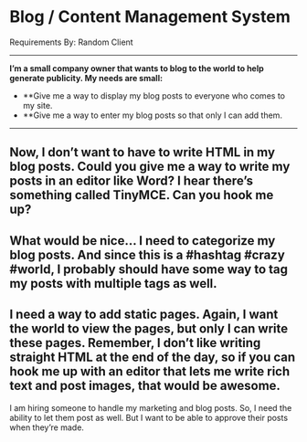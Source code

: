 # Blog / Content Management System
Requirements By: Random Client

----
**I’m a small company owner that wants to blog to the world to help generate publicity. My needs
are small:**
- **Give me a way to display my blog posts to everyone who comes to my site. 
- **Give me a way to enter my blog posts so that only I can add them. 
----
Now, I don’t want to have to write HTML in my blog posts. Could you give me a way to write my posts in an editor like Word? I hear there’s something called TinyMCE. Can you hook me up? 
---- 
What would be nice… I need to categorize my blog posts. And since this is a #hashtag #crazy #world, I probably should have some way to tag my posts with multiple tags as well. 
---- 
I need a way to add static pages. Again, I want the world to view the pages, but only I can write these pages. Remember, I don’t like writing straight HTML at the end of the day, so if you can hook me up with an editor that lets me write rich text and post images, that would be awesome.
----- 
I am hiring someone to handle my marketing and blog posts. So, I need the ability to let them 
post as well. But I want to be able to approve their posts when they’re made.




